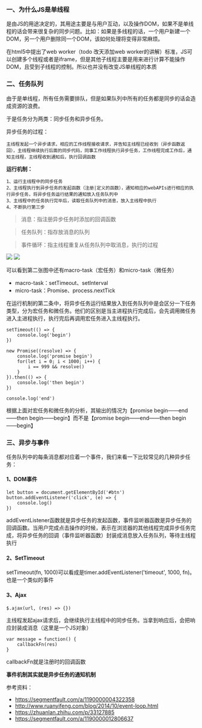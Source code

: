 ### 一、为什么JS是单线程

是由JS的用途决定的，其用途主要是与用户互动，以及操作DOM，如果不是单线程的话会带来很复杂的同步问题。比如：如果是多线程的话，一个用户新建一个DOM，另一个用户删除同一个DOM，该如何处理将变得非常麻烦。

在html5中提出了web worker（todo 改天添加web worker的讲解）标准，JS可以创建多个线程或者是iframe，但是其他子线程主要是用来进行计算不能操作DOM，且受到子线程的控制。所以也并没有改变JS单线程的本质

### 二、任务队列

由于是单线程，所有任务需要排队，但是如果队列中所有的任务都是同步的话会造成资源的浪费。

于是任务分为两类：同步任务和异步任务。


异步任务的过程：

    主线程发起一个异步请求，相应的工作线程接收请求，并告知主线程已经收到（异步函数返回），主线程继续执行后面的同步代码，同事工作线程执行异步任务，工作线程完成工作后，通知主线程，主线程收到通知后，执行回调函数

**运行机制：**

    1、运行主线程中的同步任务
    2、主线程执行到异步任务的发起函数（注册|定义的函数），通知相应的webAPIs进行相应的执行异步任务，将异步任务运行结果的通知放入任务队列中
    3、主线程中的任务执行完毕后，读取任务队列中的消息，放入主线程中执行
    4、不断执行第三步

> 消息：指注册异步任务时添加的回调函数

> 任务队列：指存放消息的队列

> 事件循环：指主线程重复从任务队列中取消息，执行的过程

![](http://ww1.sinaimg.cn/large/006FubJZgy1fp3iau1x7dj30i10a174m.jpg)
![](http://ww1.sinaimg.cn/large/006FubJZgy1fp2f66t1nmj30gb0iwq3v.jpg)

可以看到第二张图中还有macro-task（宏任务）和micro-task（微任务）

* macro-task：setTimeout、setInterval
* micro-task：Promise、process.nextTick

在运行机制的第二条中，将异步任务运行结果放入到任务队列中是会区分一下任务类型，分为宏任务和微任务。他们的区别是当主进程执行完成后，会先调用微任务进入主进程执行，执行完后再调用宏任务进入主线程执行。

    setTimeout(() => {
        console.log('begin')
    })

    new Promise((resolve) => {
        console.log('promise begin')
        for(let i = 0; i < 1000; i++) {
            i == 999 && resolve()
        }
    }).then(() => {
        console.log('then begin')
    })

    console.log('end')

根据上面对宏任务和微任务的分析，其输出的情况为【promise begin——end——then begin——begin】而不是【promise begin——end——then begin——begin】

### 三、异步与事件

任务队列中的每条消息都对应着一个事件，我们来看一下比较常见的几种异步任务：

#### 1、DOM事件

    let button = document.getElementById('#btn')
    button.addEventListener('click', (e) => {
        console.log()
    })

addEventListener函数就是异步任务的发起函数，事件监听器函数是异步任务的回调函数。当用户完成点击操作的时候，表示在浏览器的其他线程完成异步任务完成，将异步任务的回调（事件监听器函数）封装成消息放入任务队列，等待主线程执行

#### 2、SetTimeout

setTimeout(fn, 1000)可以看成是timer.addEventListener('timeout', 1000, fn)。
也是一个类似的事件

#### 3、Ajax

    $.ajax(url, (res) => {})

主线程发起ajax请求后，会继续执行主线程中的同步任务。当拿到响应后，会把响应封装成消息（这里是一个JS对象）

    var message = function() {
        callbackFn(res)
    }

callbackFn就是注册时的回调函数

**事件机制其实就是异步任务的通知机制**


参考资料：

* https://segmentfault.com/a/1190000004322358
* http://www.ruanyifeng.com/blog/2014/10/event-loop.html
* https://zhuanlan.zhihu.com/p/33127885
* https://segmentfault.com/a/1190000012806637